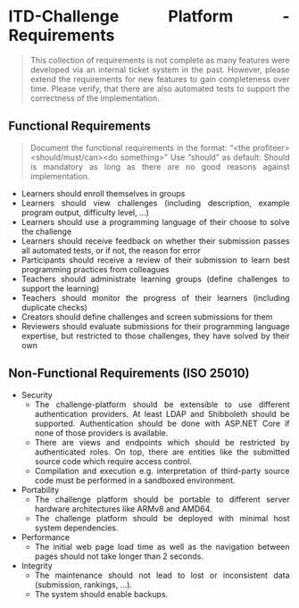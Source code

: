 ITD-Challenge Platform - Requirements
========================

> This collection of requirements is not complete as many features were developed via an internal ticket system in the past.
> However, please extend the requirements for new features to gain completeness over time.
> Please verify, that there are also automated tests to support the correctness of the implementation.

Functional Requirements
---------------------

> Document the functional requirements in the format: “\<the profiteer><should/must/can>\<do something>”
> Use “should” as default: Should is mandatory as long as there are no good reasons against implementation.

- Learners should enroll themselves in groups
- Learners should view challenges (including description, example program output, difficulty level, ...)
- Learners should use a programming language of their choose to solve the challenge
- Learners should receive feedback on whether their submission passes all automated tests, or if not, the reason for error
- Participants should receive a review of their submission to learn best programming practices from colleagues
- Teachers should administrate learning groups (define challenges to support the learning)
- Teachers should monitor the progress of their learners (including duplicate checks)
- Creators should define challenges and screen submissions for them
- Reviewers should evaluate submissions for their programming language expertise, but restricted to those challenges, they have solved by their own

Non-Functional Requirements (ISO 25010)
---------------------

- Security
  - The challenge-platform should be extensible to use different authentication providers. At least LDAP and Shibboleth should be supported. Authentication should be done with ASP.NET Core if none of those providers is available.
  - There are views and endpoints which should be restricted by authenticated roles. On top, there are entities like the submitted source code which require access control.
  - Compilation and execution e.g. interpretation of third-party source code must be performed in a sandboxed environment.
- Portability
  - The challenge platform should be portable to different server hardware architectures like ARMv8 and AMD64.
  - The challenge platform should be deployed with minimal host system dependencies.
- Performance
  - The initial web page load time as well as the navigation between pages should not take longer than 2 seconds.
- Integrity
  - The maintenance should not lead to lost or inconsistent data (submission, rankings, ...).
  - The system should enable backups.

<!-- styling section -->
<style>
    body {text-align: justify}
</style>
